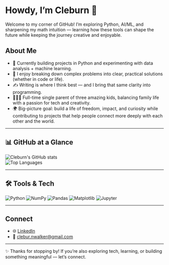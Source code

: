 # Howdy,  I’m Cleburn 👋

Welcome to my corner of GitHub! I’m exploring Python, AI/ML, and sharpening my math intuition — learning how these tools can shape the future while keeping the journey creative and enjoyable.

## About Me
- 🚀 Currently building projects in Python and experimenting with data analysis + machine learning.  
- 🧩 I enjoy breaking down complex problems into clear, practical solutions (whether in code or life).  
- ✍️ Writing is where I think best — and I bring that same clarity into programming.  
- 👨‍👧‍👦 Full-time single parent of three amazing kids, balancing family life with a passion for tech and creativity.  
- 🌍 Big-picture goal: build a life of freedom, impact, and curiosity while contributing to projects that help people connect more deeply with each other and the world.  

---

## 📊 GitHub at a Glance
![Cleburn's GitHub stats](https://github-readme-stats.vercel.app/api?username=cleburn&show_icons=true&theme=tokyonight)  
![Top Languages](https://github-readme-stats.vercel.app/api/top-langs/?username=cleburn&layout=compact&theme=tokyonight)

---

## 🛠️ Tools & Tech
![Python](https://img.shields.io/badge/Python-3776AB?style=for-the-badge&logo=python&logoColor=white)
![NumPy](https://img.shields.io/badge/Numpy-013243?style=for-the-badge&logo=numpy&logoColor=white)
![Pandas](https://img.shields.io/badge/Pandas-150458?style=for-the-badge&logo=pandas&logoColor=white)
![Matplotlib](https://img.shields.io/badge/Matplotlib-004C99?style=for-the-badge&logo=plotly&logoColor=white)
![Jupyter](https://img.shields.io/badge/Jupyter-F37626?style=for-the-badge&logo=jupyter&logoColor=white)

---

## Connect
- 🌐 [LinkedIn](https://www.linkedin.com/)  
- 📧 clebur.nwalker@gmail.com  

---
✨ Thanks for stopping by! If you’re also exploring tech, learning, or building something meaningful — let’s connect.
